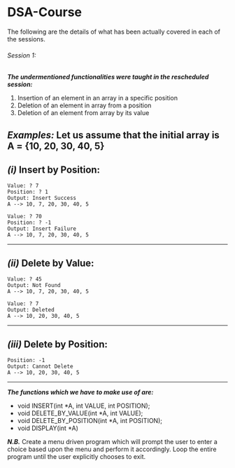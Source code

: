 # DSA-Course

The following are the details of what has been actually covered in each of the sessions.

###### Session 1:

_**The undermentioned functionalities were taught in the rescheduled session:**_
1. Insertion of an element in an array in a specific position
2. Deletion of an element in array from a position
3. Deletion of an element from array by its value

_**Examples:**_
Let us assume that the initial array is A = {10, 20, 30, 40, 5}
-----------------------------
_(i)_ Insert by Position:
-----------------------------
	Value: ? 7
	Position: ? 1
	Output: Insert Success
	A --> 10, 7, 20, 30, 40, 5
	
	Value: ? 70
	Position: ? -1
	Output: Insert Failure
	A --> 10, 7, 20, 30, 40, 5
-----------------------------
  _(ii)_ Delete by Value:
-----------------------------
	Value: ? 45
	Output: Not Found
	A --> 10, 7, 20, 30, 40, 5
		
	Value: ? 7
	Output: Deleted
	A --> 10, 20, 30, 40, 5
-----------------------------
_(iii)_ Delete by Position:
-----------------------------
    Position: -1
	Output: Cannot Delete
	A --> 10, 20, 30, 40, 5
-----------------------------

_**The functions which we have to make use of are:**_
* void INSERT(int *A, int VALUE, int POSITION);
* void DELETE_BY_VALUE(int *A, int VALUE);
* void DELETE_BY_POSITION(int *A, int POSITION);
* void DISPLAY(int *A)

_**N.B.**_ Create a menu driven program which will prompt the user to enter a choice based upon the menu and perform it accordingly. Loop the entire program until the user explicitly chooses to exit.


